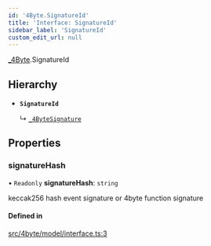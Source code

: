```yaml
---
id: '4Byte.SignatureId'
title: 'Interface: SignatureId'
sidebar_label: 'SignatureId'
custom_edit_url: null
---
```


[\_4Byte](../namespaces/4Byte.md).SignatureId

## Hierarchy

-   **`SignatureId`**

    ↳ [`_4ByteSignature`](4Byte._4ByteSignature.md)

## Properties

### signatureHash

• `Readonly` **signatureHash**: `string`

keccak256 hash event signature or 4byte function signature

#### Defined in

[src/4byte/model/interface.ts:3](https://github.com/leovigna/web3-redux/blob/a7bfc9c/src/4byte/model/interface.ts#L3)
